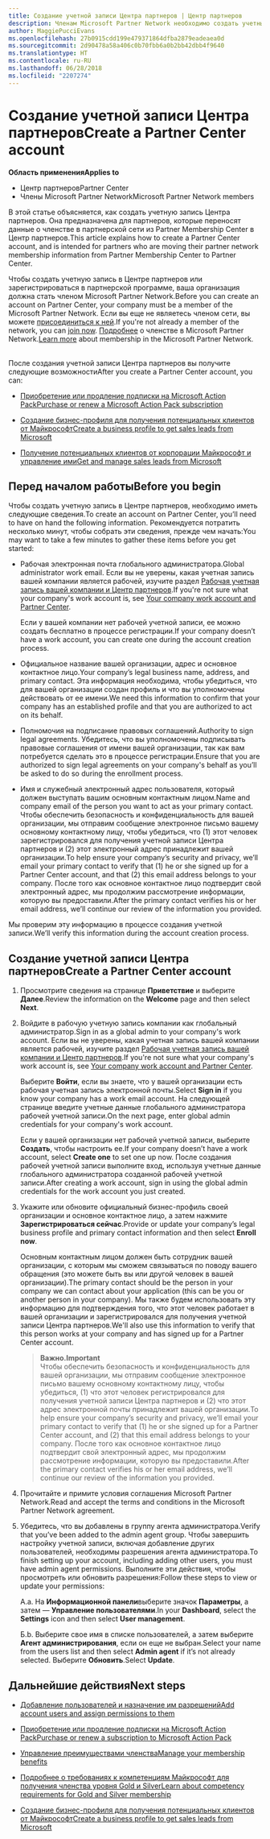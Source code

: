 ```yaml
---
title: Создание учетной записи Центра партнеров | Центр партнеров
description: Членам Microsoft Partner Network необходимо создать учетные записи Центра партнеров и бизнес-профиль для управления преимущества и компетенциями.
author: MaggiePucciEvans
ms.openlocfilehash: 27b0915cdd199e479371864dfba2879eadeaea0d
ms.sourcegitcommit: 2d90478a58a406c0b70fbb6a0b2bb42dbb4f9640
ms.translationtype: HT
ms.contentlocale: ru-RU
ms.lasthandoff: 06/28/2018
ms.locfileid: "2207274"
---
```

# <a name="create-a-partner-center-account"></a><span data-ttu-id="c6a91-103">Создание учетной записи Центра партнеров</span><span class="sxs-lookup"><span data-stu-id="c6a91-103">Create a Partner Center account</span></span>

**<span data-ttu-id="c6a91-104">Область применения</span><span class="sxs-lookup"><span data-stu-id="c6a91-104">Applies to</span></span>**

-   <span data-ttu-id="c6a91-105">Центр партнеров</span><span class="sxs-lookup"><span data-stu-id="c6a91-105">Partner Center</span></span>
-   <span data-ttu-id="c6a91-106">Члены Microsoft Partner Network</span><span class="sxs-lookup"><span data-stu-id="c6a91-106">Microsoft Partner Network members</span></span>


<span data-ttu-id="c6a91-107">В этой статье объясняется, как создать учетную запись Центра партнеров. Она предназначена для партнеров, которые переносят данные о членстве в партнерской сети из Partner Membership Center в Центр партнеров.</span><span class="sxs-lookup"><span data-stu-id="c6a91-107">This article explains how to create a Partner Center account, and is intended for partners who are moving their partner network membership information from Partner Membership Center to Partner Center.</span></span> 

<span data-ttu-id="c6a91-108">Чтобы создать учетную запись в Центре партнеров или зарегистрироваться в партнерской программе, ваша организация должна стать членом Microsoft Partner Network.</span><span class="sxs-lookup"><span data-stu-id="c6a91-108">Before you can create an account on Partner Center, your company must be a member of the Microsoft Partner Network.</span></span> <span data-ttu-id="c6a91-109">Если вы еще не являетесь членом сети, вы можете [присоединиться к ней](https://partners.microsoft.com/PartnerProgram/simplifiedenrollment.aspx).</span><span class="sxs-lookup"><span data-stu-id="c6a91-109">If you're not already a member of the network, you can [join now](https://partners.microsoft.com/PartnerProgram/simplifiedenrollment.aspx).</span></span>  <span data-ttu-id="c6a91-110">[Подробнее](https://partner.microsoft.com/membership) о членстве в Microsoft Partner Network.</span><span class="sxs-lookup"><span data-stu-id="c6a91-110">[Learn more](https://partner.microsoft.com/membership) about membership in the Microsoft Partner Network.</span></span>  

<span data-ttu-id="c6a91-111">После создания учетной записи Центра партнеров вы получите следующие возможности</span><span class="sxs-lookup"><span data-stu-id="c6a91-111">After you create a Partner Center account, you can:</span></span>

-   [<span data-ttu-id="c6a91-112">Приобретение или продление подписки на Microsoft Action Pack</span><span class="sxs-lookup"><span data-stu-id="c6a91-112">Purchase or renew a Microsoft Action Pack subscription</span></span>](mpn-get-action-pack.md)

-   [<span data-ttu-id="c6a91-113">Создание бизнес-профиля для получения потенциальных клиентов от Майкрософт</span><span class="sxs-lookup"><span data-stu-id="c6a91-113">Create a business profile to get sales leads from Microsoft</span></span>](create-a-marketing-profile.md)

-   [<span data-ttu-id="c6a91-114">Получение потенциальных клиентов от корпорации Майкрософт и управление ими</span><span class="sxs-lookup"><span data-stu-id="c6a91-114">Get and manage sales leads from Microsoft</span></span>](responding-to-referrals.md)

## <a name="before-you-begin"></a><span data-ttu-id="c6a91-115">Перед началом работы</span><span class="sxs-lookup"><span data-stu-id="c6a91-115">Before you begin</span></span>

<span data-ttu-id="c6a91-116">Чтобы создать учетную запись в Центре партнеров, необходимо иметь следующие сведения.</span><span class="sxs-lookup"><span data-stu-id="c6a91-116">To create an account on Partner Center, you’ll need to have on hand the following information.</span></span> <span data-ttu-id="c6a91-117">Рекомендуется потратить несколько минут, чтобы собрать эти сведения, прежде чем начать:</span><span class="sxs-lookup"><span data-stu-id="c6a91-117">You may want to take a few minutes to gather these items before you get started:</span></span>

-   <span data-ttu-id="c6a91-118">Рабочая электронная почта глобального администратора.</span><span class="sxs-lookup"><span data-stu-id="c6a91-118">Global administrator work email.</span></span> <span data-ttu-id="c6a91-119">Если вы не уверены, какая учетная запись вашей компании является рабочей, изучите раздел [Рабочая учетная запись вашей компании и Центр партнеров](azure-active-directory-tenants-and-partner-center.md).</span><span class="sxs-lookup"><span data-stu-id="c6a91-119">If you're not sure what your company's work account is, see [Your company work account and Partner Center](azure-active-directory-tenants-and-partner-center.md).</span></span>

    <span data-ttu-id="c6a91-120">Если у вашей компании нет рабочей учетной записи, ее можно создать бесплатно в процессе регистрации.</span><span class="sxs-lookup"><span data-stu-id="c6a91-120">If your company doesn’t have a work account, you can create one during the account creation process.</span></span> 

-   <span data-ttu-id="c6a91-121">Официальное название вашей организации, адрес и основное контактное лицо.</span><span class="sxs-lookup"><span data-stu-id="c6a91-121">Your company’s legal business name, address, and primary contact.</span></span> <span data-ttu-id="c6a91-122">Эта информация необходима, чтобы убедиться, что для вашей организации создан профиль и что вы уполномочены действовать от ее имени.</span><span class="sxs-lookup"><span data-stu-id="c6a91-122">We need this information to confirm that your company has an established profile and that you are authorized to act on its behalf.</span></span> 

-   <span data-ttu-id="c6a91-123">Полномочия на подписание правовых соглашений.</span><span class="sxs-lookup"><span data-stu-id="c6a91-123">Authority to sign legal agreements.</span></span> <span data-ttu-id="c6a91-124">Убедитесь, что вы уполномочены подписывать правовые соглашения от имени вашей организации, так как вам потребуется сделать это в процессе регистрации.</span><span class="sxs-lookup"><span data-stu-id="c6a91-124">Ensure that you are authorized to sign legal agreements on your company's behalf as you’ll be asked to do so during the enrollment process.</span></span>

-   <span data-ttu-id="c6a91-125">Имя и служебный электронный адрес пользователя, который должен выступать вашим основным контактным лицом.</span><span class="sxs-lookup"><span data-stu-id="c6a91-125">Name and company email of the person you want to act as your primary contact.</span></span> <span data-ttu-id="c6a91-126">Чтобы обеспечить безопасность и конфиденциальность для вашей организации, мы отправим сообщение электронное письмо вашему основному контактному лицу, чтобы убедиться, что (1) этот человек зарегистрировался для получения учетной записи Центра партнеров и (2) этот электронный адрес принадлежит вашей организации.</span><span class="sxs-lookup"><span data-stu-id="c6a91-126">To help ensure your company’s security and privacy, we’ll email your primary contact to verify that (1) he or she signed up for a Partner Center account, and that (2) this email address belongs to your company.</span></span> <span data-ttu-id="c6a91-127">После того как основное контактное лицо подтвердит свой электронный адрес, мы продолжим рассмотрение информации, которую вы предоставили.</span><span class="sxs-lookup"><span data-stu-id="c6a91-127">After the primary contact verifies his or her email address, we’ll continue our review of the information you provided.</span></span>

<span data-ttu-id="c6a91-128">Мы проверим эту информацию в процессе создания учетной записи.</span><span class="sxs-lookup"><span data-stu-id="c6a91-128">We’ll verify this information during the account creation process.</span></span> 
 
## <a name="create-a-partner-center-account"></a><span data-ttu-id="c6a91-129">Создание учетной записи Центра партнеров</span><span class="sxs-lookup"><span data-stu-id="c6a91-129">Create a Partner Center account</span></span>

1.  <span data-ttu-id="c6a91-130">Просмотрите сведения на странице **Приветствие** и выберите **Далее**.</span><span class="sxs-lookup"><span data-stu-id="c6a91-130">Review the information on the **Welcome** page and then select **Next**.</span></span>

2.  <span data-ttu-id="c6a91-131">Войдите в рабочую учетную запись компании как глобальный администратор.</span><span class="sxs-lookup"><span data-stu-id="c6a91-131">Sign in as a global admin to your company's work account.</span></span> <span data-ttu-id="c6a91-132">Если вы не уверены, какая учетная запись вашей компании является рабочей, изучите раздел [Рабочая учетная запись вашей компании и Центр партнеров](azure-active-directory-tenants-and-partner-center.md).</span><span class="sxs-lookup"><span data-stu-id="c6a91-132">If you're not sure what your company's work account is, see [Your company work account and Partner Center](azure-active-directory-tenants-and-partner-center.md).</span></span>

    <span data-ttu-id="c6a91-133">Выберите **Войти**, если вы знаете, что у вашей организации есть рабочая учетная запись электронной почты.</span><span class="sxs-lookup"><span data-stu-id="c6a91-133">Select **Sign in** if you know your company has a work email account.</span></span> <span data-ttu-id="c6a91-134">На следующей странице введите учетные данные глобального администратора рабочей учетной записи.</span><span class="sxs-lookup"><span data-stu-id="c6a91-134">On the next page, enter global admin credentials for your company's work account.</span></span> 

    <span data-ttu-id="c6a91-135">Если у вашей организации нет рабочей учетной записи, выберите **Создать**, чтобы настроить ее.</span><span class="sxs-lookup"><span data-stu-id="c6a91-135">If your company doesn’t have a work account, select **Create one** to set one up now.</span></span> <span data-ttu-id="c6a91-136">После создания рабочей учетной записи выполните вход, используя учетные данные глобального администратора созданной рабочей учетной записи.</span><span class="sxs-lookup"><span data-stu-id="c6a91-136">After creating a work account, sign in using the global admin credentials for the work account you just created.</span></span>

3.  <span data-ttu-id="c6a91-137">Укажите или обновите официальный бизнес-профиль своей организации и основное контактное лицо, а затем нажмите **Зарегистрироваться сейчас**.</span><span class="sxs-lookup"><span data-stu-id="c6a91-137">Provide or update your company’s legal business profile and primary contact information and then select **Enroll now**.</span></span> 

    <span data-ttu-id="c6a91-138">Основным контактным лицом должен быть сотрудник вашей организации, с которым мы сможем связываться по поводу вашего обращения (это можете быть вы или другой человек в вашей организации).</span><span class="sxs-lookup"><span data-stu-id="c6a91-138">The primary contact should be the person in your company we can contact about your application (this can be you or another person in your company).</span></span> <span data-ttu-id="c6a91-139">Мы также будем использовать эту информацию для подтверждения того, что этот человек работает в вашей организации и зарегистрировался для получения учетной записи Центра партнеров.</span><span class="sxs-lookup"><span data-stu-id="c6a91-139">We'll also use this information to verify that this person works at your company and has signed up for a Partner Center account.</span></span>

    >**<span data-ttu-id="c6a91-140">Важно.</span><span class="sxs-lookup"><span data-stu-id="c6a91-140">Important</span></span>**<br> <span data-ttu-id="c6a91-141">Чтобы обеспечить безопасность и конфиденциальность для вашей организации, мы отправим сообщение электронное письмо вашему основному контактному лицу, чтобы убедиться, (1) что этот человек регистрировался для получения учетной записи Центра партнеров и (2) что этот адрес электронной почты принадлежит вашей организации.</span><span class="sxs-lookup"><span data-stu-id="c6a91-141">To help ensure your company’s security and privacy, we’ll email your primary contact to verify that (1) he or she signed up for a Partner Center account, and (2) that this email address belongs to your company.</span></span> <span data-ttu-id="c6a91-142">После того как основное контактное лицо подтвердит свой электронный адрес, мы продолжим рассмотрение информации, которую вы предоставили.</span><span class="sxs-lookup"><span data-stu-id="c6a91-142">After the primary contact verifies his or her email address, we’ll continue our review of the information you provided.</span></span>

4.  <span data-ttu-id="c6a91-143">Прочитайте и примите условия соглашения Microsoft Partner Network.</span><span class="sxs-lookup"><span data-stu-id="c6a91-143">Read and accept the terms and conditions in the Microsoft Partner Network agreement.</span></span> 

5.  <span data-ttu-id="c6a91-144">Убедитесь, что вы добавлены в группу агента администратора.</span><span class="sxs-lookup"><span data-stu-id="c6a91-144">Verify that you’ve been added to the admin agent group.</span></span> <span data-ttu-id="c6a91-145">Чтобы завершить настройку учетной записи, включая добавление других пользователей, необходимы разрешения агента администратора.</span><span class="sxs-lookup"><span data-stu-id="c6a91-145">To finish setting up your account, including adding other users, you must have admin agent permissions.</span></span> <span data-ttu-id="c6a91-146">Выполните эти действия, чтобы просмотреть или обновить разрешения:</span><span class="sxs-lookup"><span data-stu-id="c6a91-146">Follow these steps to view or update your permissions:</span></span>

    <span data-ttu-id="c6a91-147">А.</span><span class="sxs-lookup"><span data-stu-id="c6a91-147">a.</span></span> <span data-ttu-id="c6a91-148">На **Информационной панели**выберите значок **Параметры**, а затем — **Управление пользователями**.</span><span class="sxs-lookup"><span data-stu-id="c6a91-148">In your **Dashboard**, select the **Settings** icon and then select **User management**.</span></span>  

    <span data-ttu-id="c6a91-149">Б.</span><span class="sxs-lookup"><span data-stu-id="c6a91-149">b.</span></span> <span data-ttu-id="c6a91-150">Выберите свое имя в списке пользователей, а затем выберите **Агент администрирования**, если он еще не выбран.</span><span class="sxs-lookup"><span data-stu-id="c6a91-150">Select your name from the users list and then select **Admin agent** if it’s not already selected.</span></span> <span data-ttu-id="c6a91-151">Выберите **Обновить**.</span><span class="sxs-lookup"><span data-stu-id="c6a91-151">Select **Update**.</span></span>  

## <a name="next-steps"></a><span data-ttu-id="c6a91-152">Дальнейшие действия</span><span class="sxs-lookup"><span data-stu-id="c6a91-152">Next steps</span></span>

-   [<span data-ttu-id="c6a91-153">Добавление пользователей и назначение им разрешений</span><span class="sxs-lookup"><span data-stu-id="c6a91-153">Add account users and assign permissions to them</span></span>](create-user-accounts-and-set-permissions.md)

-   [<span data-ttu-id="c6a91-154">Приобретение или продление подписки на Microsoft Action Pack</span><span class="sxs-lookup"><span data-stu-id="c6a91-154">Purchase or renew a subscription to Microsoft Action Pack</span></span>](mpn-get-action-pack.md)

-   [<span data-ttu-id="c6a91-155">Управление преимуществами членства</span><span class="sxs-lookup"><span data-stu-id="c6a91-155">Manage your membership benefits</span></span>](manage-your-partner-network-benefits.md)

-   [<span data-ttu-id="c6a91-156">Подробнее о требованиях к компетенциям Майкрософт для получения членства уровня Gold и Silver</span><span class="sxs-lookup"><span data-stu-id="c6a91-156">Learn about competency requirements for Gold and Silver membership</span></span>](https://partner.microsoft.com/membership/competencies)

-   [<span data-ttu-id="c6a91-157">Создание бизнес-профиля для получения потенциальных клиентов от Майкрософт</span><span class="sxs-lookup"><span data-stu-id="c6a91-157">Create a business profile to get sales leads from Microsoft</span></span>](create-a-marketing-profile.md)